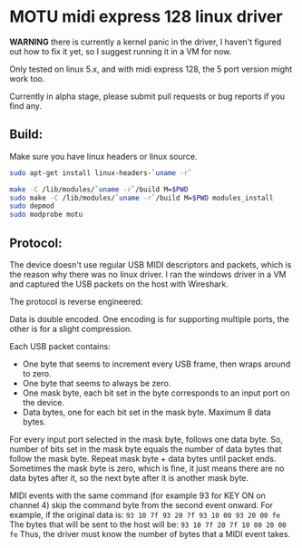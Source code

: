 MOTU midi express 128 linux driver
==================================

**WARNING** there is currently a kernel panic in the driver, I haven't figured out how to fix it yet, so I suggest running it in a VM for now.

Only tested on linux 5.x, and with midi express 128, the 5 port version might work too.

Currently in alpha stage, please submit pull requests or bug reports if you find any.

Build:
------

Make sure you have linux headers or linux source.

```bash
sudo apt-get install linux-headers-`uname -r`
```

```bash
make -C /lib/modules/`uname -r`/build M=$PWD
sudo make -C /lib/modules/`uname -r`/build M=$PWD modules_install
sudo depmod
sudo modprobe motu
```

Protocol:
---------

The device doesn't use regular USB MIDI descriptors and packets, which is the reason why there was no linux driver.
I ran the windows driver in a VM and captured the USB packets on the host with Wireshark.

The protocol is reverse engineered:

Data is double encoded. One encoding is for supporting multiple ports, the other is for a slight compression.

Each USB packet contains:
- One byte that seems to increment every USB frame, then wraps around to zero.
- One byte that seems to always be zero.
- One mask byte, each bit set in the byte corresponds to an input port on the device.
- Data bytes, one for each bit set in the mask byte. Maximum 8 data bytes.

For every input port selected in the mask byte, follows one data byte.
So, number of bits set in the mask byte equals
the number of data bytes that follow the mask byte.
Repeat mask byte + data bytes until packet ends.
Sometimes the mask byte is zero, which is fine,
it just means there are no data bytes after  it,
so the next byte after it is another mask byte.

MIDI events with the same command (for example 93 for KEY ON on channel 4)
skip the command byte from the second event onward.
For example, if the original data is:
```93 10 7f 93 20 7f 93 10 00 93 20 00 fe```
The bytes that will be sent to the host will be:
```93 10 7f 20 7f 10 00 20 00 fe```
Thus, the driver must know the number of bytes that a MIDI event takes.
